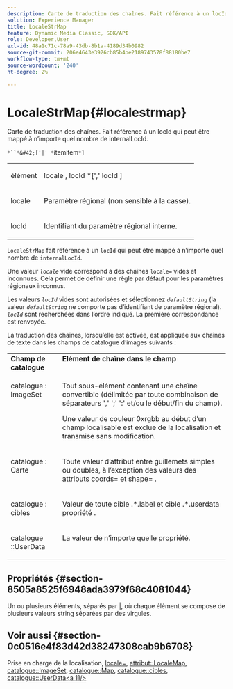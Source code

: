 ```yaml
---
description: Carte de traduction des chaînes. Fait référence à un locId qui peut être mappé à n’importe quel nombre de internalLocId.
solution: Experience Manager
title: LocaleStrMap
feature: Dynamic Media Classic, SDK/API
role: Developer,User
exl-id: 48a1c71c-78a9-43db-8b1a-4189d34b0982
source-git-commit: 206e4643e3926cb85b4be2189743578f88180be7
workflow-type: tm+mt
source-wordcount: '240'
ht-degree: 2%

---
```


# LocaleStrMap{#localestrmap}

Carte de traduction des chaînes. Fait référence à un locId qui peut être mappé à n’importe quel nombre de internalLocId.

`*``*&#42;['|' *`itemitem`*]`

<table id="simpletable_26A9A6904C85459F89DCDD98C14139CA"> 
 <tr class="strow"> 
  <td class="stentry"> <p> <span class="varname"> élément </span> </p> </td> 
  <td class="stentry"> <p> <span class="varname"> locale  </span>,  <span class="varname"> locId  </span>*[','  <span class="varname"> locId  </span>] </p> </td> 
 </tr> 
 <tr class="strow"> 
  <td class="stentry"> <p> <span class="varname"> locale </span> </p> </td> 
  <td class="stentry"> <p>Paramètre régional (non sensible à la casse). </p> </td> 
 </tr> 
 <tr class="strow"> 
  <td class="stentry"> <p> <span class="varname"> locId  </span> </p> </td> 
  <td class="stentry"> <p>Identifiant du paramètre régional interne. </p> </td> 
 </tr> 
</table>

`LocaleStrMap` fait référence à un  `locId` qui peut être mappé à n’importe quel nombre de  `internalLocId`.

Une valeur *`locale`* vide correspond à des chaînes `locale=` vides et inconnues. Cela permet de définir une règle par défaut pour les paramètres régionaux inconnus.

Les valeurs *`locId`* vides sont autorisées et sélectionnez *`defaultString`* (la valeur *`defaultString`* ne comporte pas d’identifiant de paramètre régional). *`locId`* sont recherchées dans l’ordre indiqué. La première correspondance est renvoyée.

La traduction des chaînes, lorsqu’elle est activée, est appliquée aux chaînes de texte dans les champs de catalogue d’images suivants :

<table id="table_EE0321F9890B45CA8C364178F5100D40"> 
 <tbody> 
  <tr valign="top"> 
   <td> <b>Champ de catalogue</b> </td> 
   <td> <b>Elément de chaîne dans le champ</b> </td> 
  </tr> 
  <tr valign="top"> 
   <td> <p> <span class="codeph"> catalogue : ImageSet  </span> </p> </td> 
   <td> <p>Tout sous-élément contenant une chaîne convertible (délimitée par toute combinaison de séparateurs ',' ';' ':' et/ou le début/fin du champ). </p> <p>Une valeur de couleur <span class="codeph"> 0xrgbb </span> au début d’un champ localisable est exclue de la localisation et transmise sans modification. </p> </td> 
  </tr> 
  <tr valign="top"> 
   <td> <p> <span class="codeph"> catalogue : Carte  </span> </p> </td> 
   <td> <p>Toute valeur d’attribut entre guillemets simples ou doubles, à l’exception des valeurs des attributs <span class="codeph"> coords= </span> et <span class="codeph"> shape= </span> . </p> </td> 
  </tr> 
  <tr valign="top"> 
   <td> <p> <span class="codeph"> catalogue : cibles  </span> </p> </td> 
   <td> <p>Valeur de toute cible <span class="filepath">.*.label </span> et cible <span class="filepath">.*.userdata </span> propriété . </p> </td> 
  </tr> 
  <tr valign="top"> 
   <td> <p> <span class="codeph"> catalogue ::UserData  </span> </p> </td> 
   <td> <p>La valeur de n’importe quelle propriété. </p> </td> 
  </tr> 
 </tbody> 
</table>

## Propriétés {#section-8505a8525f6948ada3979f68c4081044}

Un ou plusieurs éléments, séparés par |, où chaque élément se compose de plusieurs valeurs string séparées par des virgules.

## Voir aussi {#section-0c0516e4f83d42d38247308cab9b6708}

Prise en charge de la localisation, [locale=](../../../../../is-api/http-ref/image-serving-api-ref/c-http-protocol-reference/c-command-reference/r-locale.md#reference-8a846b2fbc004a12821b956ed3b25cfb), [attribut::LocaleMap](../../../../../is-api/image-catalog/image-serving-api-ref/c-image-catalog-reference/c-attributes-reference/r-localemap.md#reference-49bbf598f8ea47c3a563755cef306318), [catalogue::ImageSet](/help/aem-is-ir-api/is-api/image-catalog/image-serving-api-ref/c-image-catalog-reference/c-image-svg-data-reference/c-image-data-reference/r-imageset-cat.md), [catalogue::Map](/help/aem-is-ir-api/is-api/image-catalog/image-serving-api-ref/c-image-catalog-reference/c-image-svg-data-reference/c-image-data-reference/r-map-cat.md), [catalogue::cibles](/help/aem-is-ir-api/is-api/image-catalog/image-serving-api-ref/c-image-catalog-reference/c-image-svg-data-reference/c-image-data-reference/r-targets-cat.md), [catalogue::UserData&lt;a 11/>](/help/aem-is-ir-api/is-api/image-catalog/image-serving-api-ref/c-image-catalog-reference/c-image-svg-data-reference/c-image-data-reference/r-userdata-cat.md)
